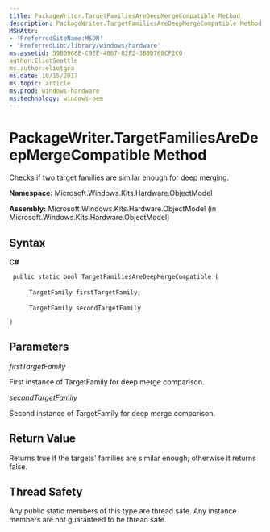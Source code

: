 ```yaml
---
title: PackageWriter.TargetFamiliesAreDeepMergeCompatible Method
description: PackageWriter.TargetFamiliesAreDeepMergeCompatible Method
MSHAttr:
- 'PreferredSiteName:MSDN'
- 'PreferredLib:/library/windows/hardware'
ms.assetid: 59B0968E-C9EE-4867-82F2-3B0D768CF2C0
author:EliotSeattle
ms.author:eliotgra
ms.date: 10/15/2017
ms.topic: article
ms.prod: windows-hardware
ms.technology: windows-oem
---
```


# PackageWriter.TargetFamiliesAreDeepMergeCompatible Method


Checks if two target families are similar enough for deep merging.

**Namespace:** Microsoft.Windows.Kits.Hardware.ObjectModel

**Assembly:** Microsoft.Windows.Kits.Hardware.ObjectModel (in Microsoft.Windows.Kits.Hardware.ObjectModel)

## <span id="Syntax"></span><span id="syntax"></span><span id="SYNTAX"></span>Syntax


**C#**

` public static bool TargetFamiliesAreDeepMergeCompatible (`

          `TargetFamily firstTargetFamily,`

          `TargetFamily secondTargetFamily`

`)`

## <span id="Parameters"></span><span id="parameters"></span><span id="PARAMETERS"></span>Parameters


*firstTargetFamily*

First instance of TargetFamily for deep merge comparison.

*secondTargetFamily*

Second instance of TargetFamily for deep merge comparison.

## <span id="Return_Value"></span><span id="return_value"></span><span id="RETURN_VALUE"></span>Return Value


Returns true if the targets' families are similar enough; otherwise it returns false.

## <span id="Thread_Safety"></span><span id="thread_safety"></span><span id="THREAD_SAFETY"></span>Thread Safety


Any public static members of this type are thread safe. Any instance members are not guaranteed to be thread safe.

 

 






